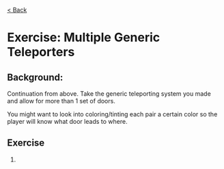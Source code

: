 [< Back](../README.md)

# Exercise: Multiple Generic Teleporters

## Background:

Continuation from above. Take the generic teleporting system you made and allow for more than 1 set of doors.

You might want to look into coloring/tinting each pair a certain color so the player will know what door leads to where.

## Exercise

1.
